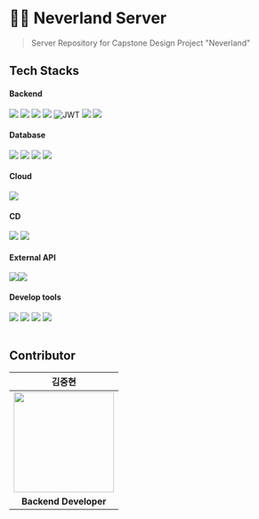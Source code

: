 # 🧚🏻 Neverland Server
> Server Repository for Capstone Design Project "Neverland"

## Tech Stacks
#### Backend
<img src="https://img.shields.io/badge/java-007396?style=for-the-badge&logo=java&logoColor=white"> <img src="https://img.shields.io/badge/springboot-6DB33F?style=for-the-badge&logo=springboot&logoColor=white"> <img src="https://img.shields.io/badge/spring security-6DB33F?style=for-the-badge&logo=spring security&logoColor=white"> <img src="https://img.shields.io/badge/spring data jpa-6DB33F?style=for-the-badge&logo=spring&logoColor=white"> ![JWT](https://img.shields.io/badge/JWT-black?style=for-the-badge&logo=JSON%20web%20tokens)  <img src="https://img.shields.io/badge/hibernate-59666C?style=for-the-badge&logo=hibernate&logoColor=white"> <img src="https://img.shields.io/badge/gradle-02303A?style=for-the-badge&logo=gradle&logoColor=white"> 

#### Database
<img src="https://img.shields.io/badge/aws rds-527FFF?style=for-the-badge&logo=amazonrds&logoColor=white"> <img src="https://img.shields.io/badge/aws s3-569A31?style=for-the-badge&logo=amazons3&logoColor=white"> <img src="https://img.shields.io/badge/mysql-4479A1?style=for-the-badge&logo=mysql&logoColor=white"> <img src="https://img.shields.io/badge/redis-DC382D?style=for-the-badge&logo=redis&logoColor=white">

#### Cloud
<img src="https://img.shields.io/badge/AWS ec2-FF9900?style=for-the-badge&logo=amazonec2&logoColor=white">

#### CD
<img src="https://img.shields.io/badge/docker-2496ED?style=for-the-badge&logo=docker&logoColor=white"> <img src="https://img.shields.io/badge/github actions-2088FF?style=for-the-badge&logo=github actions&logoColor=white">

#### External API
<img src="https://img.shields.io/badge/ChatGPT 3.5-74AA9C?style=for-the-badge&logo=openai&logoColor=white"><img src="https://img.shields.io/badge/kakaomap api-FFCD00?style=for-the-badge&logo=kakao&logoColor=black">



#### Develop tools
<img src="https://img.shields.io/badge/intelliJ-000000?style=for-the-badge&logo=intellij idea&logoColor=white"> <img src="https://img.shields.io/badge/postman-FF6C37?style=for-the-badge&logo=postman&logoColor=white"> <img src="https://img.shields.io/badge/github-181717?style=for-the-badge&logo=github&logoColor=white"> <img src="https://img.shields.io/badge/git-F05032?style=for-the-badge&logo=git&logoColor=white">
<br>
<br>

## Contributor
|김중현|
|:---:|
|<img src="https://github.com/JoongHyun-Kim.png" width="180" height="180" >|
| **Backend Developer** |
